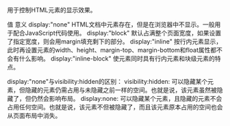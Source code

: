 用于控制HTML元素的显示效果。

值	             意义
display:"none"	HTML文档中元素存在，但是在浏览器中不显示。一般用于配合JavaScript代码使用。
display:"block"	默认占满整个页面宽度，如果设置了指定宽度，则会用margin填充剩下的部分。
display:"inline"	按行内元素显示，此时再设置元素的width、height、margin-top、margin-bottom和float属性都不会有什么影响。
display:"inline-block"	使元素同时具有行内元素和块级元素的特点。

display:"none"与visibility:hidden的区别：
visibility:hidden: 可以隐藏某个元素，但隐藏的元素仍需占用与未隐藏之前一样的空间。也就是说，该元素虽然被隐藏了，但仍然会影响布局。
display:none: 可以隐藏某个元素，且隐藏的元素不会占用任何空间。也就是说，该元素不但被隐藏了，而且该元素原本占用的空间也会从页面布局中消失。